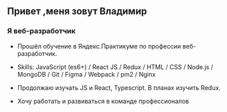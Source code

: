 ## Привет ,меня зовут Владимир
### Я веб-разработчик

* Прошёл обучение в Яндекс.Практикуме по профессии веб-разработчик.

* Skills:  JavaScript (es6+) / React JS / Redux / HTML / CSS / Node.js / MongoDB /  Git / Figma / Webpack /  pm2 / Nginx

* Продолжаю изучать JS и React, Typescript. В планах изучить Redux.

* Хочу работать и развиваться в команде профессионалов
